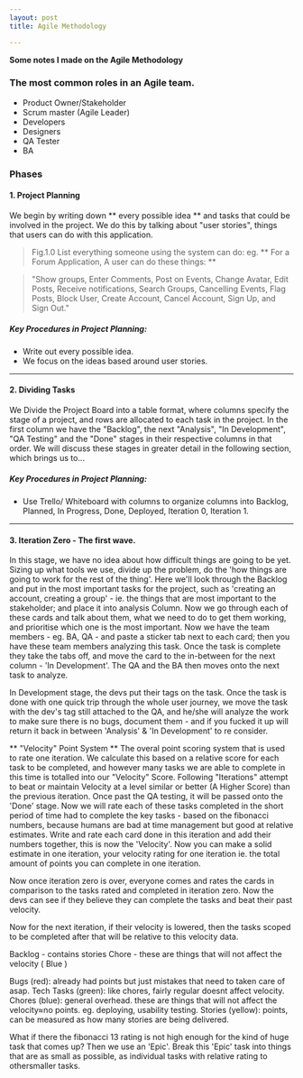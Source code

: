 ```yaml
---
layout: post
title: Agile Methodology

---
```


**Some notes I made on the Agile Methodology**

### The most common roles in an Agile team.

  - Product Owner/Stakeholder
  - Scrum master (Agile Leader)
  - Developers
  - Designers
  - QA Tester
  - BA

### Phases

#### 1. Project Planning

We begin by writing down ** every possible idea ** and tasks that could be involved in the project. We do this by talking about "user stories", things that users can do with this application. 

> Fig.1.0 List everything someone using the system can do:
eg. ** For a Forum Application, A user can do these things: **

> "Show groups, Enter Comments, Post on Events, Change Avatar, Edit Posts, Receive notifications, Search Groups, Cancelling Events, Flag Posts, Block User, Create Account, Cancel Account, Sign Up, and Sign Out."

##### Key Procedures in Project Planning:
* Write out every possible idea.
* We focus on the ideas based around user stories.

-----------------

#### 2. Dividing Tasks

We Divide the Project Board into a table format, where columns specify the stage of a project, and rows are allocated to each task in the project.
In the first column we have the "Backlog", the next "Analysis", "In Development", "QA Testing" and the "Done" stages in their respective columns in that order. We will discuss these stages in greater detail in the following section, which brings us to...

##### Key Procedures in Project Planning:
* Use Trello/ Whiteboard with columns to organize columns into Backlog, Planned, In Progress, Done, Deployed, Iteration 0, Iteration 1.

-----------------

#### 3. Iteration Zero - The first wave.

In this stage, we have no idea about how difficult things are going to be yet. Sizing up what tools we use, divide up the problem, do the 'how things are going to work for the rest of the thing'. Here we'll look through the Backlog and put in the most important tasks for the project, such as 'creating an account, creating a group' - ie. the things that are most important to the stakeholder; and place it into analysis Column. Now we go through each of these cards and talk about them, what we need to do to get them working, and prioritise which one is the most important. Now we have the team members - eg. BA, QA - and paste a sticker tab next to each card; then you have these team members analyzing this task. Once the task is complete they take the tabs off, and move the card to the in-between for the next column - 'In Development'. The QA and the BA then moves onto the next task to analyze.

In Development stage,  the devs put their tags on the task. Once the task is done with one quick trip through the whole user journey, we move the task with the dev's tag still attached to the QA, and he/she will analyze the work to make sure there is no bugs, document them - and if you fucked it up will return it back in between 'Analysis' & 'In Development' to re consider. 

** "Velocity" Point System **
The overal point scoring system that is used to rate one iteration. We calculate this based on a relative score for each task to be completed, and however many tasks we are able to complete in this time is totalled into our "Velocity" Score.
Following "Iterations" attempt to beat or maintain Velocity at a level similar or better (A Higher Score) than the previous iteration.
Once past the QA testing, it will be passed onto the 'Done' stage.
Now we will rate each of these tasks completed in the short period of time had to complete the key tasks - based on the fibonacci numbers, because humans are bad at time management but good at relative estimates. Write and rate each card done in this iteration and add their numbers together, this is now the 'Velocity'. Now you can make a solid estimate in one iteration, your velocity rating for one iteration ie. the total amount of points you can complete in one iteration. 

Now once iteration zero is over, everyone comes and rates the cards in comparison to the tasks rated and completed in iteration zero. Now the devs can see if they believe they can complete the tasks and beat their past velocity. 

Now for the next iteration, if their velocity is lowered, then the tasks scoped to be completed after that will be relative to this velocity data.

Backlog - contains stories
Chore - these are things that will not affect the velocity ( Blue )

Bugs (red): already had points but just mistakes that need to taken care of asap.
Tech Tasks (green): like chores, fairly regular doesnt affect velocity.
Chores (blue): general overhead. these are things that will not affect the velocity≈no points. eg. deploying, usability testing.
Stories (yellow): points, can be measured as how many stories are being delivered.

What if there the fibonacci 13 rating is not high enough for the kind of huge task that comes up? Then we use an 'Epic'. Break this 'Epic' task into things that are as small as possible, as individual tasks with relative rating to othersmaller tasks.
